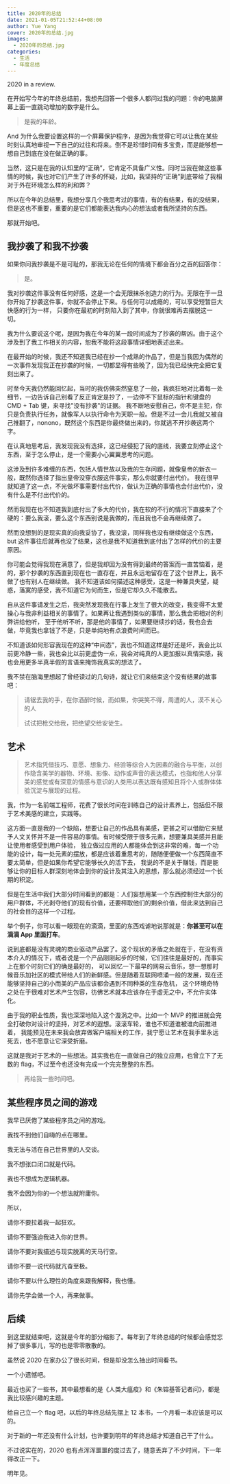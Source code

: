 ```yaml
---
title: 2020年的总结
date: 2021-01-05T21:52:44+08:00
author: Yue Yang
cover: 2020年的总结.jpg
images:
  - 2020年的总结.jpg
categories:
  - 生活
  - 年度总结
---
```


2020 in a review.

<!--more-->

在开始写今年的年终总结前，我想先回答一个很多人都问过我的问题：你的电脑屏幕上面一直跳动增加的数字是什么。

> 是我的年龄。

And 为什么我要设置这样的一个屏幕保护程序，是因为我觉得它可以让我在某些时刻认真地审视一下自己的过往和将来。倒不是珍惜时间有多宝贵，而是能够想一想自己到底在没在做正确的事。

当然，这只是在我的认知里的“正确”，它肯定不具备广义性。同时当我在做这些事情的时候，我也对它们产生了许多的怀疑，比如，我坚持的“正确”到底带给了我相对于外在环境怎么样的利和弊？

所以在今年的总结里，我想分享几个我思考过的事情，有的有结果，有的没结果，但是这也不重要，重要的是它们都能表达我内心的想法或者我所坚持的东西。

那就开始吧。

## 我抄袭了和我不抄袭

如果你问我抄袭是不是可耻的，那我无论在任何的情境下都会百分之百的回答你：

> 是。

我对抄袭这件事没有任何好感，这是一个会无限抹杀创造力的行为。无限在于一旦你开始了抄袭这件事，你就不会停止下来。与任何可以成瘾的，可以享受短暂巨大快感的行为一样，
只要你在最初的时刻陷入到了其中，你就很难再去摆脱这一切。

我为什么要说这个呢，是因为我在今年的某一段时间成为了抄袭的帮凶。由于这个涉及到了我工作相关的内容，恕我不能将这段事情详细地表述出来。

在最开始的时候，我还不知道我已经在抄一个成熟的作品了，但是当我因为偶然的一次事件发现我正在抄袭的时候，一切都显得有些晚了，因为我已经快完全把它复刻出来了。

时至今天我仍然能回忆起，当时的我仿佛突然窒息了一般，我疯狂地对比着每一处细节，一边告诉自己别看了反正肯定是抄了，一边停不下鼠标的指针和键盘的 CMD + Tab 键，来寻找"没有抄袭"的证据。
我不断地安慰自己，你不是主犯，你只是负责执行任务，就像军人以执行命令为天职一般。但是不过一会儿我就又被自己推翻了，nonono，既然这个东西是你最终做出来的，你就逃不开抄袭这两个字。

在认真地思考后，我发现我没有选择，这已经侵犯了我的底线，我要立刻停止这个东西，至于怎么停止，是一个需要小心翼翼思考的问题。

这涉及到许多难缠的东西，包括人情世故以及我的生存问题，就像皇帝的新衣一般，既然你选择了指出皇帝没穿衣服这件事实，那么你就要付出代价。
我在很早就知道了这一点，不光做坏事需要付出代价，做认为正确的事情也会付出代价，没有什么是不付出代价的。

然而我现在也不知道我到底付出了多大的代价，我在软的不行的情况下直接来了个硬的：要么我滚，要么这个东西别说是我做的，而且我也不会再继续做了。

然而没想到的是现实真的向我妥协了，我没滚，同样我也没有继续做这个东西，but 这件事往后就再也没了结果，这也是我不知道我到底付出了怎样的代价的主要原因。

你可能会觉得我现在满意了，但是我却因为没有得到最终的答案而一直苦恼着，是的，那个抄袭的东西直到现在也一直存在，并且永远地留存在了这个世界上，我不做了也有别人在继续做。
我不知道该如何描述这种感受，这是一种兼具失望，疑惑，落寞的感受，我不知道它为何而生，但是它却久久不能散去。

自从这件事请发生之后，我突然发现我在行事上发生了很大的改变，我变得不太爱操心与我非利益相关的事情了。如果再让我遇到类似的事情，那么我会把相对的利弊讲给他听，
至于他听不听，那是他的事情了，如果要继续抄的话，我也会去做，毕竟我也拿钱了不是，只是单纯地有点浪费时间而已。

不知道该如何形容我现在的这种“中间态”，我也不知道这样是好还是坏，我会比以前更冷静一些，我也会比以前更虚伪一点，我会对纯真的人更加报以真情实感，我也会用更多半真半假的言语来掩饰我真实的想法了。

我不禁在脑海里想起了曾经读过的几句诗，就让它们来结束这个没有结果的故事吧：

> 请锯去我的手，在你酒醉时候，而如果，你哭笑不得，周遭的人，漠不关心的人
>
> 试试把枪交给我，把绝望交给安徒生。

## 艺术

> 艺术指凭借技巧、意愿、想象力、经验等综合人为因素的融合与平衡，以创作隐含美学的器物、环境、影像、动作或声音的表达模式，也指和他人分享美的感觉或有深意的情感与意识的人类用以表达既有感知且将个人或群体体验沉淀与展现的过程。

我，作为一名前端工程师，花费了很长时间在训练自己的设计素养上，包括但不限于艺术美感的建立，实践等。

这方面一直是我的一个缺陷，想要让自己的作品具有美感，更甚之可以借助它来赋予人文关怀并不是一件容易的事情。有时候受限于很多元素，想要兼具美感并且能让使用者感受到用户体验，
独立做过应用的人都能体会到这非常的难，每一个功能的设计，每一处元素的摆放，都是应该着重思考的，随随便便做一个东西简直不要太简单，但是如果你希望它能够长久的活下去，
我说的不是关于赚钱，而是能够让你的目标人群深刻地体会到你的设计及其注入的思想，那么就必须经过一个长期的积淀。

但是在生活中我们大部分时间看到的都是：人们妄想用某一个东西控制住大部分的用户群体，不光剥夺他们的现有价值，还要榨取他们的剩余价值，借此来达到自己的社会目的这样一个过程。

举个例子，你可以看一眼现在的滴滴，里面的东西戏谑地说那就是：**你甚至可以在滴滴 App 里面打车**。

说到底都是没有灵魂的商业驱动产品罢了。这个现状的矛盾之处就在于，在没有资本介入的情况下，或者说是一个产品刚刚起步的时候，它们往往是最好的，而事实上在那个时刻它们的确是最好的，
可以回忆一下最早的网易云音乐，想一想那时候音乐加社区的模式带给人们的新鲜感。但是随着互联网喷涌一般的发展，现在还能够坚持自己的小而美的产品应该都会遇到不同种类的生存危机，
这个环境奇特之处在于很难对艺术产生包容，彷佛艺术就本应该存在于虚无之中，不允许实体化。

由于我的职业性质，我也深深地陷入这个漩涡之中。比如一个 MVP 的推进就会完全打破你对设计的坚持，对艺术的遐想。滚滚车轮，谁也不知道谁被谁向前推进着，
我能预见在未来我会放弃做客户端相关的工作，我宁愿让艺术在我手里永远死去，也不愿意让它深受折磨。

这就是我对于艺术的一些想法。其实我也在一直做自己的独立应用，也曾立下了无数的 flag，不过至今也还没有完成一个完完整整的东西。

> 再给我一些时间吧。

## 某些程序员之间的游戏

我早已厌倦了某些程序员之间的游戏。

我找不到他们自嗨的点在哪里。

我无法与活在自己世界里的人交谈。

我不想张口闭口就是代码。

我也不想成为逻辑机器。

我不会因为你的一个想法就附庸你。

所以，

请你不要拉着我一起狂欢。

请你不要强迫我进入你的世界。

请你不要对我描述与现实脱离的天马行空。

请你不要一说代码就亢奋至极。

请你不要以什么理性的角度来跟我解释，我也懂。

请你先学会做一个人，再来做事。

## 后续

到这里就结束吧，这就是今年的部分缩影了。每年到了年终总结的时候都会感觉忘掉了很多事儿，写的也是零零散散的。

虽然说 2020 在家办公了很长时间，但是却没怎么抽出时间看书。

一个小遗憾吧。

最近也买了一些书，其中最想看的是《人类大瘟疫》和《朱镕基答记者问》，都是我比较感兴趣的主题。

给自己立一个 flag 吧，以后的年终总结先摆上 12 本书，一个月看一本应该是可以的。

对于新的一年还没有什么计划，也许要到明年的年终总结才知道自己干了什么。

不过说实在的，2020 也有点浑浑噩噩的度过去了，随意丢弃了不少时间，下一年得改正一下。

明年见。
